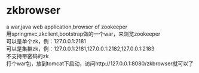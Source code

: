 # zkbrowser
a war,java web application,browser of zookeeper<br/>
用springmvc,zkclient,bootstrap做的一个war，来浏览zookeeper<br/>
可以是单个zk，例：127.0.0.1:2181<br/>
可以是集群zk，例：127.0.0.1:2181,127.0.0.1:2182,127.0.0.1:2183<br/>
不支持带密码的zk<br/>
打个war包，放到tomcat下启动，访问http://127.0.0.1:8080/zkbrowser就可以了<br/>
